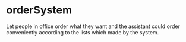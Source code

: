 # orderSystem
Let people in office order what they want and the assistant could order conveniently according to the lists which made by the system.
